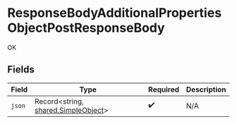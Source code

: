 # ResponseBodyAdditionalPropertiesObjectPostResponseBody

OK


## Fields

| Field                                                                      | Type                                                                       | Required                                                                   | Description                                                                |
| -------------------------------------------------------------------------- | -------------------------------------------------------------------------- | -------------------------------------------------------------------------- | -------------------------------------------------------------------------- |
| `json`                                                                     | Record<string, [shared.SimpleObject](../../models/shared/simpleobject.md)> | :heavy_check_mark:                                                         | N/A                                                                        |